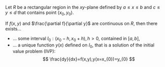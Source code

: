 Let $R$ be a rectangular region in the $xy$-plane defined by $a\le x\le b$ and $c\le y\le d$ that contains point $(x_{0},y_{0})$.

If $f(x,y)$ and $\frac{\partial f}{\partial y}$ are continuous on $R$, then there exists...
- ... some interval $I_{0}:(x_{0}-h,x_{0}+h),h\gt0$, contained in $[a,b]$,
- ... a unique function $y(x)$ defined on $I_{0}$,
that is a solution of the initial value problem (IVP):
$$
\frac{dy}{dx}=f(x,y),y(x=x_{0})=y_{0}
$$